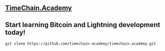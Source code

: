 ## [TimeChain.Academy ](http://github.com/timechain-academy)

## Start learning Bitcoin and Lightning development today!

```shell
git clone https://github.com/timechain-academy/timechain.academy.git
```
